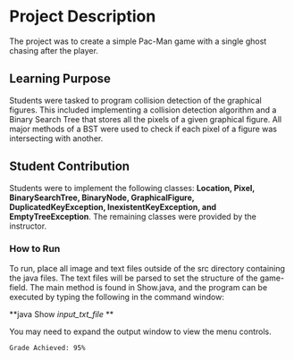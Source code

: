 # Project Description
The project was to create a simple Pac-Man game with a single ghost chasing after the player. 

## Learning Purpose
Students were tasked to program collision detection of the graphical figures. This included implementing a collision detection algorithm and a Binary Search Tree that stores all the pixels of a given graphical figure. All major methods of a BST were used to check if each pixel of a figure was intersecting with another.

## Student Contribution
Students were to implement the following classes: **Location, Pixel, BinarySearchTree, BinaryNode, GraphicalFigure, DuplicatedKeyException, InexistentKeyException, and EmptyTreeException**. The remaining classes were provided by the instructor.

### How to Run
To run, place all image and text files outside of the src directory containing the java files. The text files will be parsed to set the structure of the game-field. The main method is found in Show.java, and the program can be executed by typing the following in the command window:

  **java Show *input_txt_file* **

You may need to expand the output window to view the menu controls.

```
Grade Achieved: 95%
```
